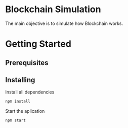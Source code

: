 # Blockchain Simulation
The main objective is to simulate how Blockchain works.

# Getting Started
## Prerequisites

## Installing
Install all dependencies 
```javascript
npm install
```
Start the aplication 
```javascript
npm start
```